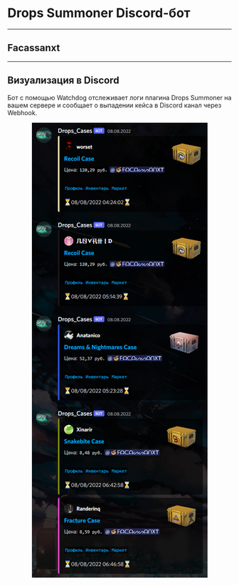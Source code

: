 # Drops Summoner Discord-бот 
____
## Facassanxt
____
## Визуализация в Discord
Бот с помощью Watchdog отслеживает логи плагина Drops Summoner на вашем сервере и сообщает о выпадении кейса в Discord канал через Webhook.
<p align="center">
  <img src="https://github.com/Facassanxt/Case2Discord/blob/main/image.png" />
</p>
